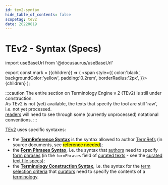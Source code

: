 ```yaml
---
id: tev2-syntax
hide_table_of_contents: false
scopetag: tev2
date: 20220819
---
```


# TEv2 - Syntax (Specs)

import useBaseUrl from '@docusaurus/useBaseUrl'

export const mark = ({children}) => (
  <span style={{ color:'black', backgroundColor:'yellow', padding:'0.2rem', borderRadius:'2px', }}>
    {children}
  </span> );

:::caution
The entire section on Terminology Engine v 2 (TEv2) is still under construction.<br/>
As TEv2 is not (yet) available, the texts that specify the tool are still 'raw', i.e. not yet processed.<br/>[readers](@) will need to see through some (currently unprocessed) notational conventions.
:::

[TEv2](@) uses specific syntaxes:
- the **[TermReference Syntax](/docs/tev2/spec-syntax/term-ref-syntax)** is the syntax allowed to author [TermRefs](@) (in source documents, see <mark>reference needed</mark>);
- the **[Form Phrases Syntax](/docs/tev2/spec-syntax/form-phrase-syntax)**, i.e. the syntax that [authors](@) need to specify [form phrases](@) (in the `formPhrases` field of [curated texts](@) - see the [curated text file specs](/docs/tev2/spec-files/ctext));
- the **[Terminology Construction Syntax](/docs/tev2/spec-tools/terminology-construction)**, i.e. the syntax for the [term selection criteria](@) that [curators](@) need to specify the contents of a [terminology](@).
